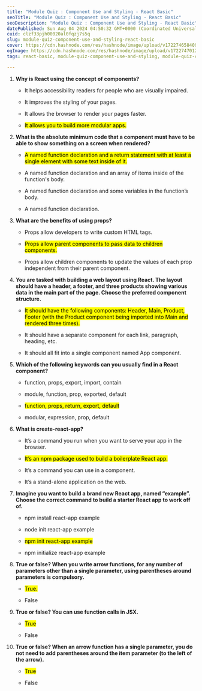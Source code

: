 ```yaml
---
title: "Module Quiz : Component Use and Styling - React Basic"
seoTitle: "Module Quiz : Component Use and Styling - React Basic"
seoDescription: "Module Quiz : Component Use and Styling - React Basic"
datePublished: Sun Aug 04 2024 04:50:32 GMT+0000 (Coordinated Universal Time)
cuid: clzf33pjh00020al0fqzj7s5q
slug: module-quiz-component-use-and-styling-react-basic
cover: https://cdn.hashnode.com/res/hashnode/image/upload/v1722746584098/0660afb8-90e2-4d74-973a-43939a78a75d.png
ogImage: https://cdn.hashnode.com/res/hashnode/image/upload/v1722747012289/1e390279-1664-4753-8e00-e3af8710648e.png
tags: react-basic, module-quiz-component-use-and-styling, module-quiz-component-use-and-styling-react-basic

---
```


1. **Why is React using the concept of components?**
    
    * It helps accessibility readers for people who are visually impaired.
        
    * It improves the styling of your pages.
        
    * It allows the browser to render your pages faster.
        
    * <mark>It allows you to build more modular apps.</mark>
        
2. **What is the absolute minimum code that a component must have to be able to show something on a screen when rendered?**
    
    * <mark>A named function declaration and a return statement with at least a single element with some text inside of it.</mark>
        
    * A named function declaration and an array of items inside of the function's body.
        
    * A named function declaration and some variables in the function’s body.
        
    * A named function declaration.
        
3. **What are the benefits of using props?**
    
    * Props allow developers to write custom HTML tags.
        
    * <mark>Props allow parent components to pass data to children components.</mark>
        
    * Props allow children components to update the values of each prop independent from their parent component.
        
4. **You are tasked with building a web layout using React. The layout should have a header, a footer, and three products showing various data in the main part of the page. Choose the preferred component structure.**
    
    * <mark>It should have the following components: Header, Main, Product, Footer (with the Product component being imported into Main and rendered three times).</mark>
        
    * It should have a separate component for each link, paragraph, heading, etc.
        
    * It should all fit into a single component named App component.
        
5. **Which of the following keywords can you usually find in a React component?**
    
    * function, props, export, import, contain
        
    * module, function, prop, exported, default
        
    * <mark>function, props, return, export, default</mark>
        
    * modular, expression, prop, default
        
6. **What is create-react-app?**
    
    * It’s a command you run when you want to serve your app in the browser.
        
    * <mark>It’s an npm package used to build a boilerplate React app.</mark>
        
    * It’s a command you can use in a component.
        
    * It’s a stand-alone application on the web.
        
7. **Imagine you want to build a brand new React app, named “example”. Choose the correct command to build a starter React app to work off of.**
    
    * npm install react-app example
        
    * node init react-app example
        
    * <mark>npm init react-app example</mark>
        
    * npm initialize react-app example
        
8. **True or false? When you write arrow functions, for any number of parameters other than a single parameter, using parentheses around parameters is compulsory.**
    
    * <mark>True.</mark>
        
    * False
        
9. **True or false? You can use function calls in JSX.**
    
    * <mark>True</mark>
        
    * False
        
10. **True or false? When an arrow function has a single parameter, you do not need to add parentheses around the item parameter (to the left of the arrow).**
    
    * <mark>True</mark>
        
    * False